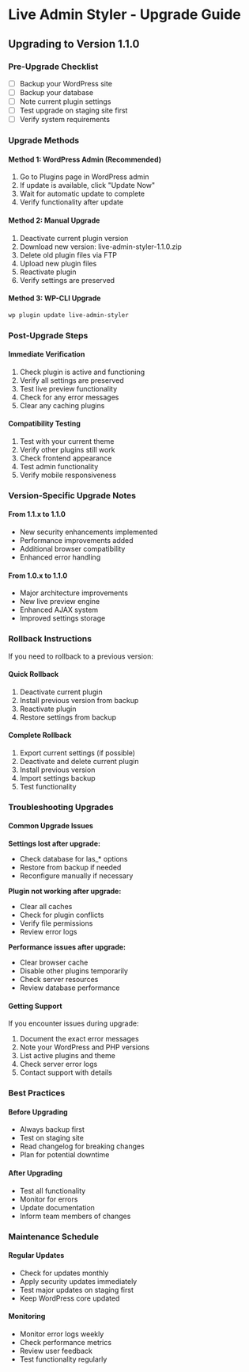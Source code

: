 # Live Admin Styler - Upgrade Guide

## Upgrading to Version 1.1.0

### Pre-Upgrade Checklist
- [ ] Backup your WordPress site
- [ ] Backup your database
- [ ] Note current plugin settings
- [ ] Test upgrade on staging site first
- [ ] Verify system requirements

### Upgrade Methods

#### Method 1: WordPress Admin (Recommended)
1. Go to Plugins page in WordPress admin
2. If update is available, click "Update Now"
3. Wait for automatic update to complete
4. Verify functionality after update

#### Method 2: Manual Upgrade
1. Deactivate current plugin version
2. Download new version: live-admin-styler-1.1.0.zip
3. Delete old plugin files via FTP
4. Upload new plugin files
5. Reactivate plugin
6. Verify settings are preserved

#### Method 3: WP-CLI Upgrade
```bash
wp plugin update live-admin-styler
```

### Post-Upgrade Steps

#### Immediate Verification
1. Check plugin is active and functioning
2. Verify all settings are preserved
3. Test live preview functionality
4. Check for any error messages
5. Clear any caching plugins

#### Compatibility Testing
1. Test with your current theme
2. Verify other plugins still work
3. Check frontend appearance
4. Test admin functionality
5. Verify mobile responsiveness

### Version-Specific Upgrade Notes

#### From 1.1.x to 1.1.0
- New security enhancements implemented
- Performance improvements added
- Additional browser compatibility
- Enhanced error handling

#### From 1.0.x to 1.1.0
- Major architecture improvements
- New live preview engine
- Enhanced AJAX system
- Improved settings storage

### Rollback Instructions

If you need to rollback to a previous version:

#### Quick Rollback
1. Deactivate current plugin
2. Install previous version from backup
3. Reactivate plugin
4. Restore settings from backup

#### Complete Rollback
1. Export current settings (if possible)
2. Deactivate and delete current plugin
3. Install previous version
4. Import settings backup
5. Test functionality

### Troubleshooting Upgrades

#### Common Upgrade Issues
**Settings lost after upgrade:**
- Check database for las_* options
- Restore from backup if needed
- Reconfigure manually if necessary

**Plugin not working after upgrade:**
- Clear all caches
- Check for plugin conflicts
- Verify file permissions
- Review error logs

**Performance issues after upgrade:**
- Clear browser cache
- Disable other plugins temporarily
- Check server resources
- Review database performance

#### Getting Support
If you encounter issues during upgrade:
1. Document the exact error messages
2. Note your WordPress and PHP versions
3. List active plugins and theme
4. Check server error logs
5. Contact support with details

### Best Practices

#### Before Upgrading
- Always backup first
- Test on staging site
- Read changelog for breaking changes
- Plan for potential downtime

#### After Upgrading
- Test all functionality
- Monitor for errors
- Update documentation
- Inform team members of changes

### Maintenance Schedule

#### Regular Updates
- Check for updates monthly
- Apply security updates immediately
- Test major updates on staging first
- Keep WordPress core updated

#### Monitoring
- Monitor error logs weekly
- Check performance metrics
- Review user feedback
- Test functionality regularly
